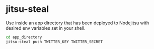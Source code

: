 # jitsu-steal

Use inside an app directory that has been deployed to Nodejitsu with
desired env variables set in your shell.

```bash
cd app_directory
jitsu-steal push TWITTER_KEY TWITTER_SECRET
```
